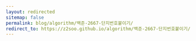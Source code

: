 ```yaml
---
layout: redirected
sitemap: false
permalink: blog/algorithm/백준-2667-단지번호붙이기/
redirect_to: https://z2soo.github.io/algorithm/백준-2667-단지번호붙이기/
---
```


